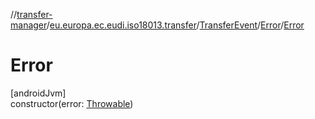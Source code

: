 //[transfer-manager](../../../../index.md)/[eu.europa.ec.eudi.iso18013.transfer](../../index.md)/[TransferEvent](../index.md)/[Error](index.md)/[Error](-error.md)

# Error

[androidJvm]\
constructor(error: [Throwable](https://kotlinlang.org/api/latest/jvm/stdlib/kotlin/-throwable/index.html))
